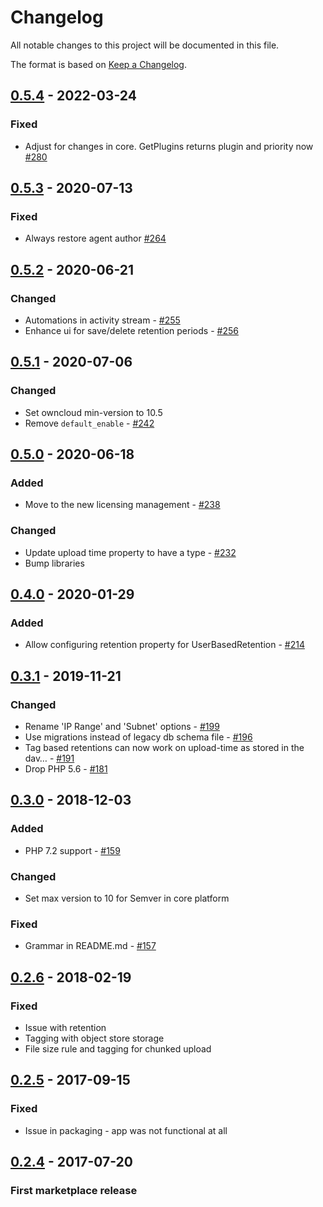 # Changelog

All notable changes to this project will be documented in this file.

The format is based on [Keep a Changelog](http://keepachangelog.com/en/1.0.0/).

## [0.5.4] - 2022-03-24

### Fixed

-  Adjust for changes in core. GetPlugins returns plugin and priority now [#280](https://github.com/owncloud/workflow/issues/280)


## [0.5.3] - 2020-07-13

### Fixed

- Always restore agent author [#264](https://github.com/owncloud/workflow/issues/264)


## [0.5.2] - 2020-06-21

### Changed

- Automations in activity stream - [#255](https://github.com/owncloud/workflow/issues/255)
- Enhance ui for save/delete retention periods - [#256](https://github.com/owncloud/workflow/issues/256)

## [0.5.1] - 2020-07-06

### Changed   

- Set owncloud min-version to 10.5
- Remove `default_enable` - [#242](https://github.com/owncloud/workflow/issues/242)

## [0.5.0] - 2020-06-18

### Added

- Move to the new licensing management - [#238](https://github.com/owncloud/workflow/issues/238)

### Changed

- Update upload time property to have a type - [#232](https://github.com/owncloud/workflow/issues/232)
- Bump libraries

## [0.4.0] - 2020-01-29

### Added

- Allow configuring retention property for UserBasedRetention - [#214](https://github.com/owncloud/workflow/issues/214)

## [0.3.1] - 2019-11-21

### Changed

- Rename 'IP Range' and 'Subnet' options - [#199](https://github.com/owncloud/workflow/issues/199)
- Use migrations instead of legacy db schema file - [#196](https://github.com/owncloud/workflow/issues/196)
- Tag based retentions can now work on upload-time as stored in the dav… - [#191](https://github.com/owncloud/workflow/issues/191)
- Drop PHP 5.6 - [#181](https://github.com/owncloud/workflow/issues/181)

## [0.3.0] - 2018-12-03

### Added

- PHP 7.2 support - [#159](https://github.com/owncloud/workflow/issues/159)

### Changed

- Set max version to 10 for Semver in core platform

### Fixed
- Grammar in README.md - [#157](https://github.com/owncloud/workflow/issues/157)

## [0.2.6] - 2018-02-19

### Fixed

- Issue with retention
- Tagging with object store storage
- File size rule and tagging for chunked upload

## [0.2.5] - 2017-09-15

### Fixed

- Issue in packaging - app was not functional at all

## [0.2.4] - 2017-07-20

### First marketplace release

[Unreleased]: https://github.com/owncloud/workflow/compare/v0.5.4...master
[0.5.4]: https://github.com/owncloud/workflow/compare/v0.5.3...v0.5.4
[0.5.3]: https://github.com/owncloud/workflow/compare/v0.5.2...v0.5.3
[0.5.2]: https://github.com/owncloud/workflow/compare/v0.5.1...v0.5.2
[0.5.1]: https://github.com/owncloud/workflow/compare/v0.5.0...v0.5.1
[0.5.0]: https://github.com/owncloud/workflow/compare/v0.4.0...v0.5.0
[0.4.0]: https://github.com/owncloud/workflow/compare/v0.3.1...v0.4.0
[0.3.1]: https://github.com/owncloud/workflow/compare/v0.3.0...v0.3.1
[0.3.0]: https://github.com/owncloud/workflow/compare/v0.2.6...v0.3.0
[0.2.6]: https://github.com/owncloud/workflow/compare/v0.2.5...v0.2.6
[0.2.5]: https://github.com/owncloud/workflow/compare/v0.2.4...v0.2.5
[0.2.4]: https://github.com/owncloud/workflow/compare/v10.0.0...v0.2.4

